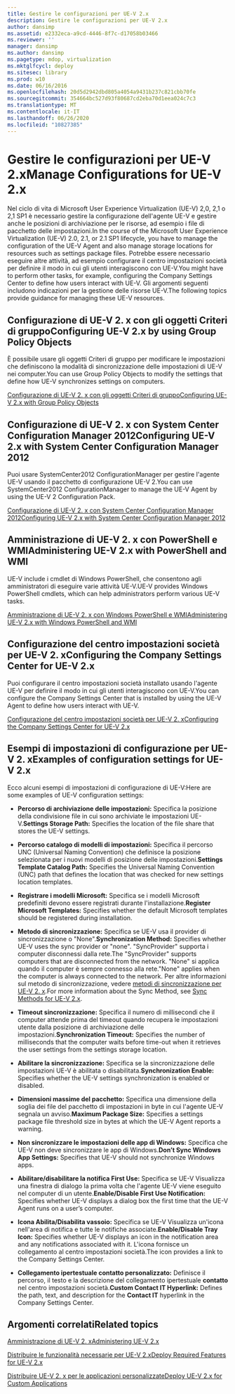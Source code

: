```yaml
---
title: Gestire le configurazioni per UE-V 2.x
description: Gestire le configurazioni per UE-V 2.x
author: dansimp
ms.assetid: e2332eca-a9cd-4446-8f7c-d17058b03466
ms.reviewer: ''
manager: dansimp
ms.author: dansimp
ms.pagetype: mdop, virtualization
ms.mktglfcycl: deploy
ms.sitesec: library
ms.prod: w10
ms.date: 06/16/2016
ms.openlocfilehash: 20d5d2942dbd805a4054a9431b237c821cbb70fe
ms.sourcegitcommit: 354664bc527d93f80687cd2eba70d1eea024c7c3
ms.translationtype: MT
ms.contentlocale: it-IT
ms.lasthandoff: 06/26/2020
ms.locfileid: "10827385"
---
```

# <span data-ttu-id="d7ab6-103">Gestire le configurazioni per UE-V 2.x</span><span class="sxs-lookup"><span data-stu-id="d7ab6-103">Manage Configurations for UE-V 2.x</span></span>


<span data-ttu-id="d7ab6-104">Nel ciclo di vita di Microsoft User Experience Virtualization (UE-V) 2,0, 2,1 o 2,1 SP1 è necessario gestire la configurazione dell'agente UE-V e gestire anche le posizioni di archiviazione per le risorse, ad esempio i file di pacchetto delle impostazioni.</span><span class="sxs-lookup"><span data-stu-id="d7ab6-104">In the course of the Microsoft User Experience Virtualization (UE-V) 2.0, 2.1, or 2.1 SP1 lifecycle, you have to manage the configuration of the UE-V Agent and also manage storage locations for resources such as settings package files.</span></span> <span data-ttu-id="d7ab6-105">Potrebbe essere necessario eseguire altre attività, ad esempio configurare il centro impostazioni società per definire il modo in cui gli utenti interagiscono con UE-V.</span><span class="sxs-lookup"><span data-stu-id="d7ab6-105">You might have to perform other tasks, for example, configuring the Company Settings Center to define how users interact with UE-V.</span></span> <span data-ttu-id="d7ab6-106">Gli argomenti seguenti includono indicazioni per la gestione delle risorse UE-V.</span><span class="sxs-lookup"><span data-stu-id="d7ab6-106">The following topics provide guidance for managing these UE-V resources.</span></span>

## <span data-ttu-id="d7ab6-107">Configurazione di UE-V 2. x con gli oggetti Criteri di gruppo</span><span class="sxs-lookup"><span data-stu-id="d7ab6-107">Configuring UE-V 2.x by using Group Policy Objects</span></span>


<span data-ttu-id="d7ab6-108">È possibile usare gli oggetti Criteri di gruppo per modificare le impostazioni che definiscono la modalità di sincronizzazione delle impostazioni di UE-V nei computer.</span><span class="sxs-lookup"><span data-stu-id="d7ab6-108">You can use Group Policy Objects to modify the settings that define how UE-V synchronizes settings on computers.</span></span>

[<span data-ttu-id="d7ab6-109">Configurazione di UE-V 2. x con gli oggetti Criteri di gruppo</span><span class="sxs-lookup"><span data-stu-id="d7ab6-109">Configuring UE-V 2.x with Group Policy Objects</span></span>](configuring-ue-v-2x-with-group-policy-objects-both-uevv2.md)

## <span data-ttu-id="d7ab6-110">Configurazione di UE-V 2. x con System Center Configuration Manager 2012</span><span class="sxs-lookup"><span data-stu-id="d7ab6-110">Configuring UE-V 2.x with System Center Configuration Manager 2012</span></span>


<span data-ttu-id="d7ab6-111">Puoi usare SystemCenter2012 ConfigurationManager per gestire l'agente UE-V usando il pacchetto di configurazione UE-V 2.</span><span class="sxs-lookup"><span data-stu-id="d7ab6-111">You can use SystemCenter2012 ConfigurationManager to manage the UE-V Agent by using the UE-V 2 Configuration Pack.</span></span>

[<span data-ttu-id="d7ab6-112">Configurazione di UE-V 2. x con System Center Configuration Manager 2012</span><span class="sxs-lookup"><span data-stu-id="d7ab6-112">Configuring UE-V 2.x with System Center Configuration Manager 2012</span></span>](configuring-ue-v-2x-with-system-center-configuration-manager-2012-both-uevv2.md)

## <span data-ttu-id="d7ab6-113">Amministrazione di UE-V 2. x con PowerShell e WMI</span><span class="sxs-lookup"><span data-stu-id="d7ab6-113">Administering UE-V 2.x with PowerShell and WMI</span></span>


<span data-ttu-id="d7ab6-114">UE-V include i cmdlet di Windows PowerShell, che consentono agli amministratori di eseguire varie attività UE-V.</span><span class="sxs-lookup"><span data-stu-id="d7ab6-114">UE-V provides Windows PowerShell cmdlets, which can help administrators perform various UE-V tasks.</span></span>

[<span data-ttu-id="d7ab6-115">Amministrazione di UE-V 2. x con Windows PowerShell e WMI</span><span class="sxs-lookup"><span data-stu-id="d7ab6-115">Administering UE-V 2.x with Windows PowerShell and WMI</span></span>](administering-ue-v-2x-with-windows-powershell-and-wmi-both-uevv2.md)

## <span data-ttu-id="d7ab6-116">Configurazione del centro impostazioni società per UE-V 2. x</span><span class="sxs-lookup"><span data-stu-id="d7ab6-116">Configuring the Company Settings Center for UE-V 2.x</span></span>


<span data-ttu-id="d7ab6-117">Puoi configurare il centro impostazioni società installato usando l'agente UE-V per definire il modo in cui gli utenti interagiscono con UE-V.</span><span class="sxs-lookup"><span data-stu-id="d7ab6-117">You can configure the Company Settings Center that is installed by using the UE-V Agent to define how users interact with UE-V.</span></span>

[<span data-ttu-id="d7ab6-118">Configurazione del centro impostazioni società per UE-V 2. x</span><span class="sxs-lookup"><span data-stu-id="d7ab6-118">Configuring the Company Settings Center for UE-V 2.x</span></span>](configuring-the-company-settings-center-for-ue-v-2x-both-uevv2.md)

## <span data-ttu-id="d7ab6-119">Esempi di impostazioni di configurazione per UE-V 2. x</span><span class="sxs-lookup"><span data-stu-id="d7ab6-119">Examples of configuration settings for UE-V 2.x</span></span>


<span data-ttu-id="d7ab6-120">Ecco alcuni esempi di impostazioni di configurazione di UE-V:</span><span class="sxs-lookup"><span data-stu-id="d7ab6-120">Here are some examples of UE-V configuration settings:</span></span>

-   <span data-ttu-id="d7ab6-121">**Percorso di archiviazione delle impostazioni:** Specifica la posizione della condivisione file in cui sono archiviate le impostazioni UE-V.</span><span class="sxs-lookup"><span data-stu-id="d7ab6-121">**Settings Storage Path:** Specifies the location of the file share that stores the UE-V settings.</span></span>

-   <span data-ttu-id="d7ab6-122">**Percorso catalogo di modelli di impostazioni:** Specifica il percorso UNC (Universal Naming Convention) che definisce la posizione selezionata per i nuovi modelli di posizione delle impostazioni.</span><span class="sxs-lookup"><span data-stu-id="d7ab6-122">**Settings Template Catalog Path:** Specifies the Universal Naming Convention (UNC) path that defines the location that was checked for new settings location templates.</span></span>

-   <span data-ttu-id="d7ab6-123">**Registrare i modelli Microsoft:** Specifica se i modelli Microsoft predefiniti devono essere registrati durante l'installazione.</span><span class="sxs-lookup"><span data-stu-id="d7ab6-123">**Register Microsoft Templates:** Specifies whether the default Microsoft templates should be registered during installation.</span></span>

-   <span data-ttu-id="d7ab6-124">**Metodo di sincronizzazione:** Specifica se UE-V usa il provider di sincronizzazione o "None".</span><span class="sxs-lookup"><span data-stu-id="d7ab6-124">**Synchronization Method:** Specifies whether UE-V uses the sync provider or "none".</span></span> <span data-ttu-id="d7ab6-125">"SyncProvider" supporta i computer disconnessi dalla rete.</span><span class="sxs-lookup"><span data-stu-id="d7ab6-125">The "SyncProvider" supports computers that are disconnected from the network.</span></span> <span data-ttu-id="d7ab6-126">"None" si applica quando il computer è sempre connesso alla rete.</span><span class="sxs-lookup"><span data-stu-id="d7ab6-126">"None" applies when the computer is always connected to the network.</span></span> <span data-ttu-id="d7ab6-127">Per altre informazioni sul metodo di sincronizzazione, vedere [metodi di sincronizzazione per UE-V 2. x](sync-methods-for-ue-v-2x-both-uevv2.md).</span><span class="sxs-lookup"><span data-stu-id="d7ab6-127">For more information about the Sync Method, see [Sync Methods for UE-V 2.x](sync-methods-for-ue-v-2x-both-uevv2.md).</span></span>

-   <span data-ttu-id="d7ab6-128">**Timeout sincronizzazione:** Specifica il numero di millisecondi che il computer attende prima del timeout quando recupera le impostazioni utente dalla posizione di archiviazione delle impostazioni.</span><span class="sxs-lookup"><span data-stu-id="d7ab6-128">**Synchronization Timeout:** Specifies the number of milliseconds that the computer waits before time-out when it retrieves the user settings from the settings storage location.</span></span>

-   <span data-ttu-id="d7ab6-129">**Abilitare la sincronizzazione:** Specifica se la sincronizzazione delle impostazioni UE-V è abilitata o disabilitata.</span><span class="sxs-lookup"><span data-stu-id="d7ab6-129">**Synchronization Enable:** Specifies whether the UE-V settings synchronization is enabled or disabled.</span></span>

-   <span data-ttu-id="d7ab6-130">**Dimensioni massime del pacchetto:** Specifica una dimensione della soglia dei file del pacchetto di impostazioni in byte in cui l'agente UE-V segnala un avviso.</span><span class="sxs-lookup"><span data-stu-id="d7ab6-130">**Maximum Package Size:** Specifies a settings package file threshold size in bytes at which the UE-V Agent reports a warning.</span></span>

-   <span data-ttu-id="d7ab6-131">**Non sincronizzare le impostazioni delle app di Windows:** Specifica che UE-V non deve sincronizzare le app di Windows.</span><span class="sxs-lookup"><span data-stu-id="d7ab6-131">**Don’t Sync Windows App Settings:** Specifies that UE-V should not synchronize Windows apps.</span></span>

-   <span data-ttu-id="d7ab6-132">**Abilitare/disabilitare la notifica First Use:** Specifica se UE-V Visualizza una finestra di dialogo la prima volta che l'agente UE-V viene eseguito nel computer di un utente.</span><span class="sxs-lookup"><span data-stu-id="d7ab6-132">**Enable/Disable First Use Notification:** Specifies whether UE-V displays a dialog box the first time that the UE-V Agent runs on a user’s computer.</span></span>

-   <span data-ttu-id="d7ab6-133">**Icona Abilita/Disabilita vassoio:** Specifica se UE-V Visualizza un'icona nell'area di notifica e tutte le notifiche associate.</span><span class="sxs-lookup"><span data-stu-id="d7ab6-133">**Enable/Disable Tray Icon:** Specifies whether UE-V displays an icon in the notification area and any notifications associated with it.</span></span> <span data-ttu-id="d7ab6-134">L'icona fornisce un collegamento al centro impostazioni società.</span><span class="sxs-lookup"><span data-stu-id="d7ab6-134">The icon provides a link to the Company Settings Center.</span></span>

-   <span data-ttu-id="d7ab6-135">**Collegamento ipertestuale contatto personalizzato:** Definisce il percorso, il testo e la descrizione del collegamento ipertestuale **contatto** nel centro impostazioni società.</span><span class="sxs-lookup"><span data-stu-id="d7ab6-135">**Custom Contact IT Hyperlink:** Defines the path, text, and description for the **Contact IT** hyperlink in the Company Settings Center.</span></span>






## <span data-ttu-id="d7ab6-136">Argomenti correlati</span><span class="sxs-lookup"><span data-stu-id="d7ab6-136">Related topics</span></span>


[<span data-ttu-id="d7ab6-137">Amministrazione di UE-V 2. x</span><span class="sxs-lookup"><span data-stu-id="d7ab6-137">Administering UE-V 2.x</span></span>](administering-ue-v-2x-new-uevv2.md)

[<span data-ttu-id="d7ab6-138">Distribuire le funzionalità necessarie per UE-V 2.x</span><span class="sxs-lookup"><span data-stu-id="d7ab6-138">Deploy Required Features for UE-V 2.x</span></span>](deploy-required-features-for-ue-v-2x-new-uevv2.md)

[<span data-ttu-id="d7ab6-139">Distribuire UE-V 2. x per le applicazioni personalizzate</span><span class="sxs-lookup"><span data-stu-id="d7ab6-139">Deploy UE-V 2.x for Custom Applications</span></span>](deploy-ue-v-2x-for-custom-applications-new-uevv2.md)

 

 





